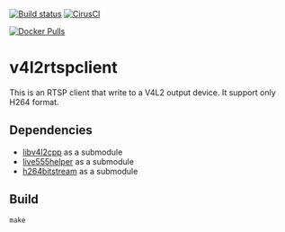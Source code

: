 [![Build status](https://travis-ci.org/mpromonet/v4l2rtspclient.png)](https://travis-ci.org/mpromonet/v4l2rtspclient)
[![CirusCI](https://api.cirrus-ci.com/github/mpromonet/v4l2rtspclient.svg?branch=master)](https://cirrus-ci.com/github/mpromonet/v4l2rtspclient)

[![Docker Pulls](https://img.shields.io/docker/pulls/mpromonet/v4l2rtspclient.svg)](https://hub.docker.com/r/mpromonet/v4l2rtspclient)

v4l2rtspclient
==============
This is an RTSP client that write to a V4L2 output device.
It support only H264 format.

Dependencies
------------
 - [libv4l2cpp](https://github.com/mpromonet/libv4l2cpp) as a submodule
 - [live555helper](https://github.com/mpromonet/live555helper) as a submodule
 - [h264bitstream](https://github.com/aizvorski/h264bitstream) as a submodule

Build
------- 
	make

